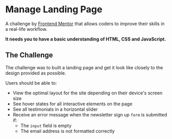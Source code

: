 # Manage Landing Page

A challenge by [Frontend Mentor](https://www.frontendmentor.io) that allows coders to improve their skills in a real-life workflow.

**It needs you to have a basic understanding of HTML, CSS and JavaScript.**

## The Challenge
The challenge was to built a landing page and get it look like closely to the design provided as possible.


Users should be able to:

- View the optimal layout for the site depending on their device's screen size
- See hover states for all interactive elements on the page
- See all testimonials in a horizontal slider
- Receive an error message when the newsletter sign up `form` is submitted if:
  - The `input` field is empty
  - The email address is not formatted correctly